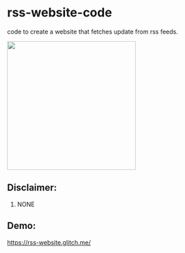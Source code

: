 # rss-website-code
code to create a website that fetches update from rss feeds.

<p align="left">
  <img src="https://cdn.shortpixel.ai/client/q_lqip,ret_wait,w_512,h_512/https://rss.com/blog/wp-content/uploads/2019/10/social_style_3_rss-512-1.png" width="300" height="300" />
</p>

## Disclaimer:
1. NONE

## Demo:
https://rss-website.glitch.me/
